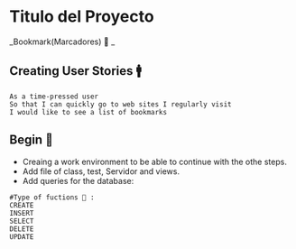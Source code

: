 # Titulo del Proyecto
_Bookmark(Marcadores) 📑 _
## Creating User Stories 🚹
```
As a time-pressed user
So that I can quickly go to web sites I regularly visit
I would like to see a list of bookmarks
```
## Begin 🔧
* Creaing a work environment to be able to continue with the othe steps.
* Add file of class, test, Servidor and views.
* Add queries for the database:
```
#Type of fuctions 📁 :
CREATE 
INSERT
SELECT
DELETE
UPDATE
```
